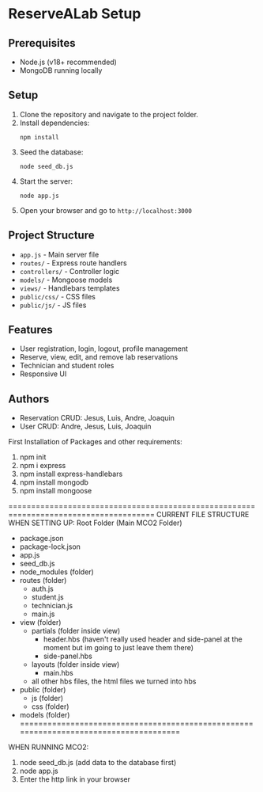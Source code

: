 # ReserveALab Setup

## Prerequisites
- Node.js (v18+ recommended)
- MongoDB running locally

## Setup

1. Clone the repository and navigate to the project folder.
2. Install dependencies:
   ```
   npm install
   ```
3. Seed the database:
   ```
   node seed_db.js
   ```
4. Start the server:
   ```
   node app.js
   ```
5. Open your browser and go to `http://localhost:3000`

## Project Structure

- `app.js` - Main server file
- `routes/` - Express route handlers
- `controllers/` - Controller logic
- `models/` - Mongoose models
- `views/` - Handlebars templates
- `public/css/` - CSS files
- `public/js/` - JS files

## Features

- User registration, login, logout, profile management
- Reserve, view, edit, and remove lab reservations
- Technician and student roles
- Responsive UI

## Authors

- Reservation CRUD: Jesus, Luis, Andre, Joaquin
- User CRUD: Andre, Jesus, Luis, Joaquin

First Installation of Packages and other requirements:
1. npm init
2. npm i express
3. npm install express-handlebars
4. npm install mongodb
5. npm install mongoose

======================================================================================
CURRENT FILE STRUCTURE WHEN SETTING UP:
Root Folder (Main MCO2 Folder)
- package.json
- package-lock.json
- app.js
- seed_db.js
- node_modules (folder)
- routes (folder)
    - auth.js
    - student.js
    - technician.js
    - main.js
- view (folder)
    - partials (folder inside view)
       - header.hbs (haven't really used header and side-panel
                     at the moment but im going to just leave them there)
       - side-panel.hbs
    - layouts (folder inside view)
       - main.hbs
    - all other hbs files, the html files we turned into hbs
- public (folder)
    - js (folder)
    - css (folder)
- models (folder)
======================================================================================

WHEN RUNNING MCO2:
1. node seed_db.js (add data to the database first)
2. node app.js
3. Enter the http link in your browser


